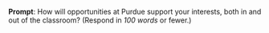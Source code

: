 **Prompt**: How will opportunities at Purdue support your interests, both in and out of the classroom? (Respond in _100 words_ or fewer.)
